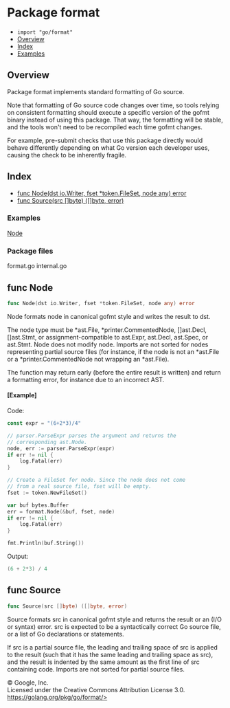 Package format
==============

-   `import "go/format"`
-   [Overview](#pkg-overview)
-   [Index](#pkg-index)
-   [Examples](#pkg-examples)

Overview 
--------

Package format implements standard formatting of Go source.

Note that formatting of Go source code changes over time, so tools
relying on consistent formatting should execute a specific version of
the gofmt binary instead of using this package. That way, the formatting
will be stable, and the tools won\'t need to be recompiled each time
gofmt changes.

For example, pre-submit checks that use this package directly would
behave differently depending on what Go version each developer uses,
causing the check to be inherently fragile.

Index 
-----

-   [func Node(dst io.Writer, fset \*token.FileSet, node any)
    error](#Node)
-   [func Source(src \[\]byte) (\[\]byte, error)](#Source)

 
### Examples

[Node](#example_Node)


### Package files

format.go internal.go

func Node 
----------------------------------------

```go
func Node(dst io.Writer, fset *token.FileSet, node any) error
```

Node formats node in canonical gofmt style and writes the result to dst.

The node type must be \*ast.File, \*printer.CommentedNode, \[\]ast.Decl,
\[\]ast.Stmt, or assignment-compatible to ast.Expr, ast.Decl, ast.Spec,
or ast.Stmt. Node does not modify node. Imports are not sorted for nodes
representing partial source files (for instance, if the node is not an
\*ast.File or a \*printer.CommentedNode not wrapping an \*ast.File).

The function may return early (before the entire result is written) and
return a formatting error, for instance due to an incorrect AST.

#### [Example]

Code:

```go
const expr = "(6+2*3)/4"

// parser.ParseExpr parses the argument and returns the
// corresponding ast.Node.
node, err := parser.ParseExpr(expr)
if err != nil {
    log.Fatal(err)
}

// Create a FileSet for node. Since the node does not come
// from a real source file, fset will be empty.
fset := token.NewFileSet()

var buf bytes.Buffer
err = format.Node(&buf, fset, node)
if err != nil {
    log.Fatal(err)
}

fmt.Println(buf.String())
```

Output:

```go
(6 + 2*3) / 4
```

func Source 
------------------------------------------

```go
func Source(src []byte) ([]byte, error)
```

Source formats src in canonical gofmt style and returns the result or an
(I/O or syntax) error. src is expected to be a syntactically correct Go
source file, or a list of Go declarations or statements.

If src is a partial source file, the leading and trailing space of src
is applied to the result (such that it has the same leading and trailing
space as src), and the result is indented by the same amount as the
first line of src containing code. Imports are not sorted for partial
source files.

 
© Google, Inc.\
Licensed under the Creative Commons Attribution License 3.0.\
https://golang.org/pkg/go/format/>

